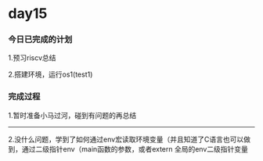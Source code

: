 # day15

### 今日已完成的计划

1.预习riscv总结

2.搭建环境，运行os1(test1)

### 完成过程

1.暂时准备小马过河，碰到有问题的再总结

---

2.没什么问题，学到了如何通过env宏读取环境变量（并且知道了C语言也可以做到，通过二级指针env（main函数的参数，或者extern 全局的env二级指针变量
